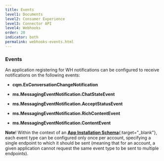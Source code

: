 ```yaml
---
title: Events
level1: Documents
level2: Consumer Experience
level3: Connector API
level4: Webhooks
order: 20
indicator: both
permalink: webhooks-events.html
---
```


### Events

An application registering for WH notifications can be configured to receive notifications on the following events:

  * **cqm.ExConversationChangeNotification**

  * **ms.MessagingEventNotification.ChatStateEvent**

  * **ms.MessagingEventNotification.AcceptStatusEvent**

  * **ms.MessagingEventNotification.RichContentEvent**

  * **ms.MessagingEventNotification.ContentEvent**

**Note**! Within the context of an [**App Installation Schema**](connector-onboarding.html){:target="_blank"}, each event type can be configured only once per account, specifying a single endpoint to which it should be sent (meaning that for an account, a given application cannot request the same event type to be sent to multiple endpoints).
